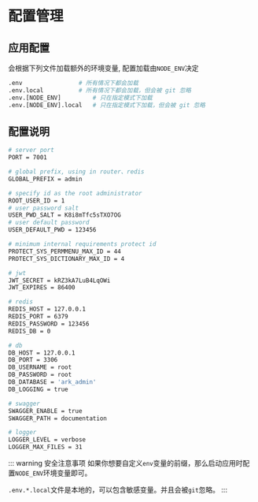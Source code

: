 # 配置管理

## 应用配置

会根据下列文件加载额外的环境变量, 配置加载由`NODE_ENV`决定

``` sh
.env                # 所有情况下都会加载
.env.local          # 所有情况下都会加载，但会被 git 忽略
.env.[NODE_ENV]         # 只在指定模式下加载
.env.[NODE_ENV].local   # 只在指定模式下加载，但会被 git 忽略
```

## 配置说明

``` sh
# server port
PORT = 7001

# global prefix, using in router、redis
GLOBAL_PREFIX = admin

# specify id as the root administrator
ROOT_USER_ID = 1
# user password salt
USER_PWD_SALT = K8i8mTfc5sTXO7OG
# user default password
USER_DEFAULT_PWD = 123456

# minimum internal requirements protect id
PROTECT_SYS_PERMMENU_MAX_ID = 44
PROTECT_SYS_DICTIONARY_MAX_ID = 4

# jwt
JWT_SECRET = kRZ3kA7LuB4LqOWi
JWT_EXPIRES = 86400

# redis
REDIS_HOST = 127.0.0.1
REDIS_PORT = 6379
REDIS_PASSWORD = 123456
REDIS_DB = 0

# db
DB_HOST = 127.0.0.1
DB_PORT = 3306
DB_USERNAME = root
DB_PASSWORD = root
DB_DATABASE = 'ark_admin'
DB_LOGGING = true

# swagger
SWAGGER_ENABLE = true
SWAGGER_PATH = documentation

# logger
LOGGER_LEVEL = verbose
LOGGER_MAX_FILES = 31
```

::: warning 安全注意事项
如果你想要自定义`env`变量的前缀，那么启动应用时配置`NODE_ENV`环境变量即可。

`.env.*.local`文件是本地的，可以包含敏感变量。并且会被`git`忽略。
:::